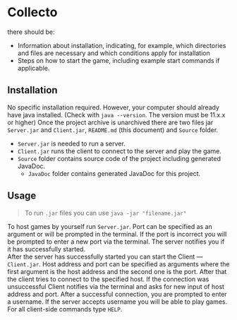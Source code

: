 # Collecto

there should be:
- Information about installation, indicating, for example, which directories and files are necessary and which conditions apply for installation
- Steps on how to start the game, including example start commands if applicable.

## Installation

No specific installation required.
However, your computer should already have java installed. (Check with `java --version`. The version must be 11.x.x or higher)
Once the project archive is unarchived there are two files jar `Server.jar` and `Client.jar`, `README.md` (this document) and `Source` folder.
- `Server.jar` is needed to run a server.
- `Client.jar` runs the client to connect to the server and play the game.
- `Source` folder contains source code of the project including generated JavaDoc.
    - `JavaDoc` folder contains generated JavaDoc for this project.

## Usage
> To run `.jar` files you can use `java -jar "filename.jar"`

To host games by yourself run `Server.jar`. Port can be specified as an argument or will be prompted in the terminal. If the port is incorrect you will be prompted to enter a new port via the terminal.
The server notifies you if it has successfully started.  
After the server has successfully started you can start the Client — `Client.jar`.
Host address and port can be specified as arguments where the first argument is the host address and the second one is the port.
After that the client tries to connect to the specified host.
If the connection was unsuccessful Client notifies via the terminal and asks for new input of host address and port.
After a successful connection, you are prompted to enter a username. If the server accepts username you will be able to play games. For all client-side commands type `HELP`. 